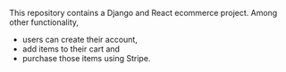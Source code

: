 This repository contains a Django and React ecommerce project. 
Among other functionality, 
- users can create their account, 
- add items to their cart and 
- purchase those items using Stripe.

